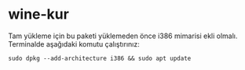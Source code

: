 # wine-kur

Tam yükleme için bu paketi yüklemeden önce i386 mimarisi ekli olmalı.
Terminalde aşağıdaki komutu çalıştırınız:

```
sudo dpkg --add-architecture i386 && sudo apt update
```
